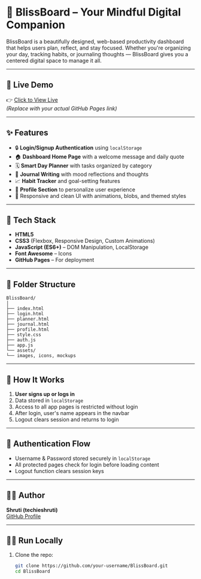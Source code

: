 # 🌿 BlissBoard – Your Mindful Digital Companion

BlissBoard is a beautifully designed, web-based productivity dashboard that helps users plan, reflect, and stay focused. Whether you're organizing your day, tracking habits, or journaling thoughts — BlissBoard gives you a centered digital space to manage it all.

---

## 🔗 Live Demo

👉 [Click to View Live](https://your-github-username.github.io/BlissBoard/)  
*(Replace with your actual GitHub Pages link)*

---

## ✨ Features

- 🔒 **Login/Signup Authentication** using `localStorage`
- 🏠 **Dashboard Home Page** with a welcome message and daily quote
- 🗓️ **Smart Day Planner** with tasks organized by category
- 📓 **Journal Writing** with mood reflections and thoughts
- 📈 **Habit Tracker** and goal-setting features
- 👤 **Profile Section** to personalize user experience
- 🌈 Responsive and clean UI with animations, blobs, and themed styles

---

## 🚀 Tech Stack

- **HTML5**
- **CSS3** (Flexbox, Responsive Design, Custom Animations)
- **JavaScript (ES6+)** – DOM Manipulation, LocalStorage
- **Font Awesome** – Icons
- **GitHub Pages** – For deployment

---

## 📁 Folder Structure

```
BlissBoard/
│
├── index.html
├── login.html
├── planner.html
├── journal.html
├── profile.html
├── style.css
├── auth.js
├── app.js
└── assets/
└── images, icons, mockups
```
---

## 🧠 How It Works

1. **User signs up or logs in**
2. Data stored in `localStorage`
3. Access to all app pages is restricted without login
4. After login, user's name appears in the navbar
5. Logout clears session and returns to login

---

## 🔐 Authentication Flow

- Username & Password stored securely in `localStorage`
- All protected pages check for login before loading content
- Logout function clears session keys

---

## 🙋‍♀️ Author

**Shruti (techieshruti)**  
[GitHub Profile](https://github.com/techieshruti)

---

## 🧑‍💻 Run Locally

1. Clone the repo:
   ```bash
   git clone https://github.com/your-username/BlissBoard.git
   cd BlissBoard
